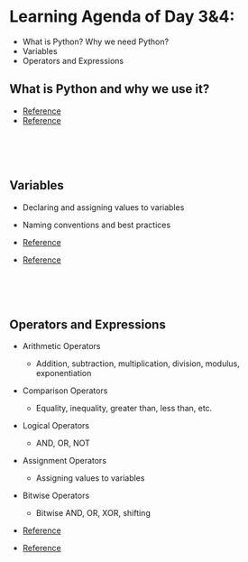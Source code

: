# Learning Agenda of Day 3&4:
- What is Python? Why we need Python?
- Variables
- Operators and Expressions



## What is Python and why we use it?
-  [Reference](https://www.coursera.org/articles/what-is-python-used-for-a-beginners-guide-to-using-python)
- [Reference](https://www.futurelearn.com/info/blog/what-is-python-used-for)


<br>
<br>
<br>

## Variables
- Declaring and assigning values to variables
- Naming conventions and best practices

- [Reference](https://www.simplilearn.com/tutorials/python-tutorial/python-variables)
- [Reference](https://realpython.com/python-variables/)

<br>
<br>
<br>


## Operators and Expressions
- Arithmetic Operators
    - Addition, subtraction, multiplication, division, modulus, exponentiation

- Comparison Operators
    - Equality, inequality, greater than, less than, etc.

- Logical Operators
    - AND, OR, NOT

- Assignment Operators
    - Assigning values to variables

- Bitwise Operators
    - Bitwise AND, OR, XOR, shifting

- [Reference](https://realpython.com/python-operators-expressions/)
- [Reference](https://makemeanalyst.com/python-programming/operators-and-expressions/)